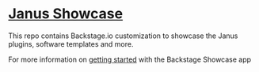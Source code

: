 # [Janus Showcase](https://showcase.janus-idp.io)

This repo contains Backstage.io customization to showcase the Janus plugins, software templates and more.

For more information on [getting started](./showcase-docs/getting-started.md) with the Backstage Showcase app
